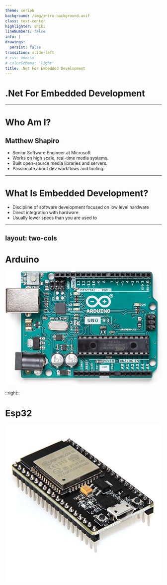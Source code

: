```yaml
---
theme: seriph
background: /img/intro-background.avif
class: text-center
highlighter: shiki
lineNumbers: false
info: |
drawings:
  persist: false
transition: slide-left
# css: unocss
# colorSchema: 'light'
title: .Net For Embedded Development
---
```


# .Net For Embedded Development

---

# Who Am I?

## Matthew Shapiro

* Senior Software Engineer at Microsoft
* Works on high scale, real-time media systems.
* Built open-source media libraries and servers.
* Passionate about dev workflows and tooling.

---

# What Is Embedded Development?

* Discipline of software development focused on low level hardware
* Direct integration with hardware
* Usually lower specs than you are used to

---
layout: two-cols
---

# Arduino

![Arduino](/img/arduino.jpg)

::right::

# Esp32

![Esp32](/img/esp32.jpg)